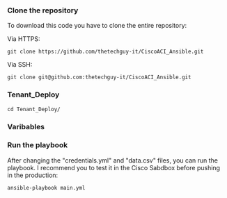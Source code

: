 ### Clone the repository

To download this code you have to clone the entire repository:

Via HTTPS:

```
git clone https://github.com/thetechguy-it/CiscoACI_Ansible.git
```

Via SSH:

```
git clone git@github.com:thetechguy-it/CiscoACI_Ansible.git
```

### Tenant_Deploy

```
cd Tenant_Deploy/
```


### Varibables


### Run the playbook

After changing the "credentials.yml" and "data.csv" files, you can run the playbook. I recommend you to test it in the Cisco Sabdbox before pushing in the production:

```
ansible-playbook main.yml
```
